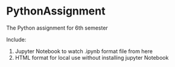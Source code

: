 # PythonAssignment
The Python assignment for 6th semester

Include: 
 1. Jupyter Notebook to watch .ipynb format file from here 
 2. HTML format for local use without installing jupyter Notebook
